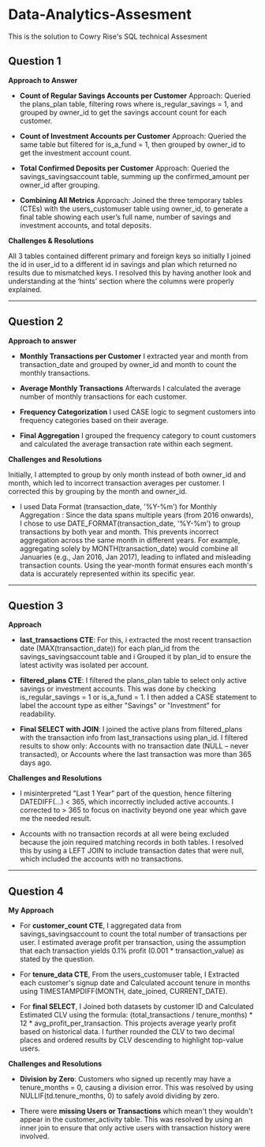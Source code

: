 # Data-Analytics-Assesment

This is the solution to Cowry Rise's SQL technical Assesment

## Question 1

**Approach to Answer**

* **Count of Regular Savings Accounts per Customer**
  Approach: Queried the plans\_plan table, filtering rows where is\_regular\_savings = 1, and grouped by owner\_id to get the savings account count for each customer.

* **Count of Investment Accounts per Customer**
  Approach: Queried the same table but filtered for is\_a\_fund = 1, then grouped by owner\_id to get the investment account count.

* **Total Confirmed Deposits per Customer**
  Approach: Queried the savings\_savingsaccount table, summing up the confirmed\_amount per owner\_id after grouping.

* **Combining All Metrics**
  Approach: Joined the three temporary tables (CTEs) with the users\_customuser table using owner\_id, to generate a final table showing each user’s full name, number of savings and investment accounts, and total deposits.

**Challenges & Resolutions**

All 3 tables contained different primary and foreign keys so initially I joined the id in user\_id to a different id in savings and plan which returned no results due to mismatched keys. I resolved this by having another look and understanding at the ‘hints’ section where the columns were properly explained.

---

## Question 2

**Approach to answer**

* **Monthly Transactions per Customer**
  I extracted year and month from transaction\_date and grouped by owner\_id and month to count the monthly transactions.

* **Average Monthly Transactions**
  Afterwards I calculated the average number of monthly transactions for each customer.

* **Frequency Categorization**
  I used CASE logic to segment customers into frequency categories based on their average.

* **Final Aggregation**
  I grouped the frequency category to count customers and calculated the average transaction rate within each segment.

**Challenges and Resolutions**

Initially, I attempted to group by only month instead of both owner\_id and month, which led to incorrect transaction averages per customer. I corrected this by grouping by the month and owner\_id.

* I used Data Format (transaction\_date, '%Y-%m') for Monthly Aggregation :
  Since the data spans multiple years (from 2016 onwards), I chose to use DATE\_FORMAT(transaction\_date, '%Y-%m') to group transactions by both year and month. This prevents incorrect aggregation across the same month in different years. For example, aggregating solely by MONTH(transaction\_date) would combine all Januaries (e.g., Jan 2016, Jan 2017), leading to inflated and misleading transaction counts. Using the year-month format ensures each month's data is accurately represented within its specific year.

---

## Question 3

**Approach**

* **last\_transactions CTE**:
  For this, i extracted the most recent transaction date (MAX(transaction\_date)) for each plan\_id from the savings\_savingsaccount table and i Grouped it by plan\_id to ensure the latest activity was isolated per account.

* **filtered\_plans CTE**:
  I filtered the plans\_plan table to select only active savings or investment accounts. This was done by checking is\_regular\_savings = 1 or is\_a\_fund = 1. I then added a CASE statement to label the account type as either "Savings" or "Investment" for readability.

* **Final SELECT with JOIN**:
  I joined the active plans from filtered\_plans with the transaction info from last\_transactions using plan\_id. I filtered results to show only: Accounts with no transaction date (NULL – never transacted), or Accounts where the last transaction was more than 365 days ago.

**Challenges and Resolutions**

* I misinterpreted "Last 1 Year” part of the question, hence filtering DATEDIFF(...) < 365, which incorrectly included active accounts. I corrected to > 365 to focus on inactivity beyond one year which gave me the needed result.

* Accounts with no transaction records at all were being excluded because the join required matching records in both tables. I resolved this by using a LEFT JOIN to include transaction dates that were null, which included the accounts with no transactions.

---

## Question 4

**My Approach**

* For **customer\_count CTE**, I aggregated data from savings\_savingsaccount to count the total number of transactions per user. I estimated average profit per transaction, using the assumption that each transaction yields 0.1% profit (0.001 \* transaction\_value) as stated by the question.

* For **tenure\_data CTE**, From the users\_customuser table, I Extracted each customer's signup date and Calculated account tenure in months using TIMESTAMPDIFF(MONTH, date\_joined, CURRENT\_DATE).

* For **final SELECT**, I Joined both datasets by customer ID and Calculated Estimated CLV using the formula: (total\_transactions / tenure\_months) \* 12 \* avg\_profit\_per\_transaction. This projects average yearly profit based on historical data. I further rounded the CLV to two decimal places and ordered results by CLV descending to highlight top-value users.

**Challenges and Resolutions**

* **Division by Zero**: Customers who signed up recently may have a tenure\_months = 0, causing a division error. This was resolved by using NULLIF(td.tenure\_months, 0) to safely avoid dividing by zero.

* There were **missing Users or Transactions** which mean't they wouldn't appear in the customer\_activity table. This was resolved by using an inner join to ensure that only active users with transaction history were involved.

